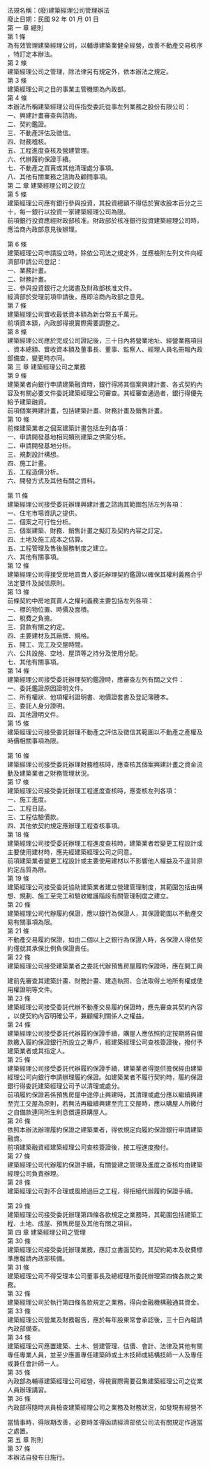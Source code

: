 法規名稱：(廢)建築經理公司管理辦法  
廢止日期：民國 92 年 01 月 01 日  
第 一 章 總則  
第 1 條  
為有效管理建築經理公司，以輔導建築業健全經營，改善不動產交易秩序  
，特訂定本辦法。  
第 2 條  
建築經理公司之管理，除法律另有規定外，依本辦法之規定。  
第 3 條  
建築經理公司之目的事業主管機關為內政部。  
第 4 條  
本辦法所稱建築經理公司係指受委託從事左列業務之股份有限公司：  
一、興建計畫審查與諮詢。  
二、契約鑑證。  
三、不動產評估及徵信。  
四、財務稽核。  
五、工程進度查核及營建管理。  
六、代辦履約保證手續。  
七、不動產之買賣或其他清理處分事項。  
八、其他有關業務之諮詢及顧問事項。  
第 二 章 建築經理公司之設立  
第 5 條  
建築經理公司應有銀行參與投資，其投資總額不得低於實收股本百分之三  
十，每一銀行以投資一家建築經理公司為限。  
前項銀行投資應經財政部核准。財政部於核准銀行投資建築經理公司時，  
應洽商內政部意見後辦理。  


第 6 條  
建築經理公司申請設立時，除依公司法之規定外，並應檢附左列文件向經  
濟部申請公司登記：  
一、業務計畫。  
二、財務計畫。  
三、參與投資銀行之允諾書及財政部核准文件。  
經濟部於受理前項申請後，應即洽商內政部之意見。  
第 7 條  
建築經理公司實收最低資本額為新台幣五千萬元。  
前項資本額，內政部得視實際需要調整之。  
第 8 條  
建築經理公司應於完成公司證記後，三十日內將營業地址、經營業務項目  
、資本總額、實收資本額及董事長、董事、監察人、經理人員名冊報內政  
部備查，變更時亦同。  
第 三 章 建築經理公司之業務  
第 9 條  
建築業者向銀行申請建築融資時，銀行得將其個案興建計畫、各式契約內  
容及有關必要文件委託建築經理公司審查。其經審查通過者，銀行得優先  
給予建築融資。  
前項個案興建計畫，包括建築計畫、財務計畫及銷售計畫。  
第 10 條  
前條建築業者之個案建築計畫包括左列各項：  
一、申請開發基地相同類別建築之供需分析。  
二、申請開發基地分析。  
三、規劃設計構想。  
四、施工計畫。  
五、工程造價分析。  
六、開發方式及其他有關之資料。  


第 11 條  
建築經理公司接受委託辦理興建計畫之諮詢其範圍包括左列各項：  
一、住宅市場資訊之提供。  
二、個案之可行性分析。  
三、個案建築、財務、銷售計畫之擬訂及契約內容之訂定。  
四、土地及施工成本之估算。  
五、工程管理及售後服務制度之建立。  
六、其他有關事項。  
第 12 條  
建築經理公司得接受房地買賣人委託辦理契約鑑證以確保其權利義務合乎  
法定要件及誠信原則。  
第 13 條  
前條契約中房地買賣人之權利義務主要包括左列各項：  
一、標的物位置、時價及面積。  
二、稅費之負擔。  
三、貸款有關之約定。  
四、主要建材及其廠牌、規格。  
五、開工、完工及交屋時間。  
六、公共設施、空地、屋頂等之持分及使用分配。  
七、其他有關事項。  
第 14 條  
建築經理公司接受委託辦理契約鑑證時，應審查左列有關之文件：  
一、委託鑑證原因證明文件。  
二、所有權狀、他項權利證明書、地價證套書及登記簿謄本。  
三、委託人身分證明。  
四、其他證明文件。  
第 15 條  
建築經理公司接受委託辦理不動產之評估及徵信其範圍以不動產之產權及  
時價相關事項為限。  


第 16 條  
建築經理公司接受委託辦理財務稽核時，應查核其個案興建計畫之資金流  
動及建築業者之財務管理狀況。  
第 17 條  
建築經理公司接受委託辦理工程進度查核時，應查核左列各項：  
一、施工進度。  
二、工程日誌。  
三、工程估驗價款。  
四、其他依契約規定應辦理工程查核事項。  
第 18 條  
建築經理公司接受委託辦理工程進度查核時，建築業者若變更工程設計或  
主要使用建材時，應先經建築經理公司之同意。  
前項建築業者變更工程設計或主要使用建材以不影響他人權益及不違背原  
約定品質為限。  
第 19 條  
建築經理公司接受委託協助建築業者建立營建管理制度，其範圍包括由構  
想、規劃、施工至完工和驗收維護階段有關管理制度之建立。  
第 20 條  
建築經理公司代辦履約保證，應以銀行為保證人，其保證範圍以不動產交  
易有關事項為限。  
第 21 條  
不動產交易履約保證，如由二個以上之銀行為保證人時，各保證人得依契  
約僅就其承保比例負保證責任。  
第 22 條  
建築經理公司接受建築業者之委託代辦預售房屋履約保證時，應在開工興  


建前先審查其建築計畫、財務計畫、建造執照、合法取得土地所有權或使  
用權證明等文件。  
第 23 條  
建築經理公司接受委託代辦不動產交易履約保證時，應先審查其契約內容  
，以使契約內容明確公平，兼顧權利關係人之權益。  
第 24 條  
建築經理公司接受委託代辦履約保證手續，購屋人應依照約定按期將自備  
款繳入履約保證銀行所設立之專戶，經建築經理公司查核簽證後，撥付予  
建築業者或其指定人。  
第 25 條  
建築經理公司接受委託代辦履約保證手續，建築業者得提供擔保經由建築  
經理公司向銀行申請辦理履約保證。如建築業者不履行契約時，履約保證  
銀行得委託建築經理公司予以清理或處分。  
前項履約保證若係預售房屋中途停止興建時，其清理或處分應以繼續興建  
至完工交屋為原則，若無法再繼續興建至完工交屋時，應以購屋人所繳付  
之自備款連同所生利息償還原購屋人。  
第 26 條  
依照本辦法辦理履約保證之建築業者，得依規定向履約保證銀行申請建築  
融資。  
前項建築融資經建築經理公司查核簽證後，按工程進度撥付。  
第 27 條  
建築經理公司代辦履約保證手續，有關營建之管理及進度之查核均由建築  
經理公司負責辦理。  
第 28 條  
建築經理公司對不合理或風險過巨之工程，得拒絕代辦履約保證手續。  


第 29 條  
建築經理公司接受委託辦理第四條各款規定之業務時，其範圍包括建築工  
程、土地、成屋、預售房屋及其他有關之項目。  
第 四 章 建築經理公司之管理  
第 30 條  
建築經理公司接受委託辦理業務，應訂立書面契約，其契約範本及收費標  
準應報請內政部核備。  
第 31 條  
建築經理公司不得受理本公司董事長及總經理所委託辦理第四條各款之業  
務。  
第 32 條  
建築經理公司於執行第四條各款規定之業務，得向金融機構融通其資金。  
第 33 條  
建築經理公司營業及財務報告，應於每年股東常會承認後，三十日內報請  
內政部備查。  
第 34 條  
建築經理公司應置建築、土木、營建管理、估價、會計、法律及其他有關  
專任專業人員，並至少應置專任建築師或土木技師或結構技師一人及專任  
或兼任會計師一人。  
第 35 條  
內政部為輔導建築經理公司經營，得視實際需要召集建築經理公司之從業  
人員辦理講習。  
第 36 條  
內政部得隨時派員檢查建築經理公司之業務及財務狀況，如發現有經營不  


當情事時，得限期改善，必要時並得函請經濟部依公司法有關規定作適當  
之處置。  
第 五 章 附則  
第 37 條  
本辦法自發布日施行。  


